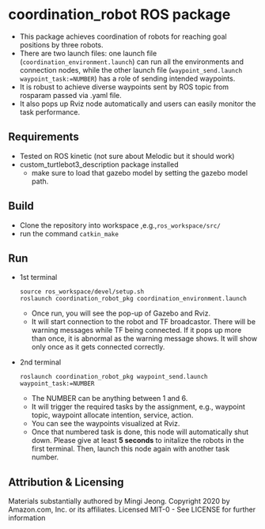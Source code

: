 # coordination_robot ROS package

* This package achieves coordination of robots for reaching goal positions by three robots. 
* There are two launch files: one launch file (`coordination_environment.launch`) can run all the environments and connection nodes, while the other launch file (`waypoint_send.launch waypoint_task:=NUMBER`) has a role of sending intended waypoints.
* It is robust to achieve diverse waypoints sent by ROS topic from rosparam passed via .yaml file.
* It also pops up Rviz node automatically and users can easily monitor the task performance.

## Requirements
* Tested on ROS kinetic (not sure about Melodic but it should work)
* custom_turtlebot3_description package installed
    * make sure to load that gazebo model by setting the gazebo model path.

## Build
* Clone the repository into workspace ,e.g.,`ros_workspace/src/`
* run the command `catkin_make`

## Run
* 1st terminal

    ```
    source ros_workspace/devel/setup.sh
    roslaunch coordination_robot_pkg coordination_environment.launch
    ```

    * Once run, you will see the pop-up of Gazebo and Rviz. 
    * It will start connection to the robot and TF broadcastor. There will be warning messages while TF being connected. If it pops up more than once, it is abnormal as the warning message shows. It will show only once as it gets connected correctly.

* 2nd terminal
    ```
    roslaunch coordination_robot_pkg waypoint_send.launch waypoint_task:=NUMBER
    ```
    * The NUMBER can be anything between 1 and 6. 
    * It will trigger the required tasks by the assignment, e.g., waypoint topic, waypoint allocate intention, service, action.
    * You can see the waypoints visualized at Rviz. 
    * Once that numbered task is done, this node will automatically shut down. Please give at least __5 seconds__ to initalize the robots in the first terminal. Then, launch this node again with another task number.   

## Attribution & Licensing

Materials substantially authored by Mingi Jeong. Copyright 2020 by Amazon.com, Inc. or its affiliates. Licensed MIT-0 - See LICENSE for further information
